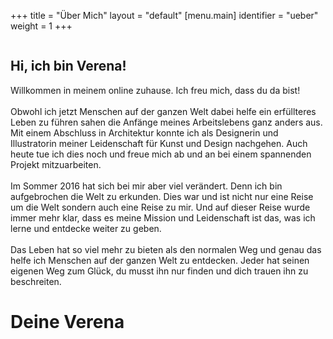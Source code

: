 +++
title = "Über Mich"
layout = "default"
[menu.main]
identifier = "ueber"
weight = 1
+++
<!-- <div class="sub-hero img-ich"></div>
<h2 class="sub-hero-img-text">Hallo, ich bin Verena.</h2> -->
<div class="image-ego-container">
	<img id="image-ego" src="/img/verena.jpg" alt="">
	<h2>Hi, ich bin Verena!</h2>
	<p>Willkommen in meinem online zuhause.  Ich freu mich, dass du da bist! <br><br>
	Obwohl ich jetzt Menschen auf der ganzen Welt dabei helfe ein erfüllteres Leben zu führen sahen die Anfänge meines Arbeitslebens ganz anders aus. Mit einem Abschluss in Architektur konnte ich als Designerin und Illustratorin meiner Leidenschaft für Kunst und Design nachgehen. Auch heute tue ich dies noch und freue mich ab und an bei einem spannenden Projekt mitzuarbeiten. <br><br>
	Im Sommer 2016 hat sich bei mir aber viel verändert. Denn ich bin aufgebrochen die Welt zu erkunden. Dies war und ist nicht nur eine Reise um die Welt sondern auch eine Reise zu mir. Und auf dieser Reise wurde immer mehr klar, dass es meine Mission und Leidenschaft ist das, was ich lerne und entdecke weiter zu geben. <br><br>
	Das Leben hat so viel mehr zu bieten als den normalen Weg und genau das helfe ich Menschen auf der ganzen Welt zu entdecken. Jeder hat seinen eigenen Weg zum Glück, du musst ihn nur finden und dich trauen ihn zu beschreiten.
	</p>
	<h1 class="signature">Deine Verena</h1>
</div>